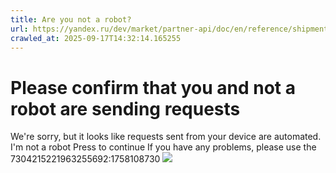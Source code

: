 ```yaml
---
title: Are you not a robot?
url: https://yandex.ru/dev/market/partner-api/doc/en/reference/shipments/setShipmentPalletsCount
crawled_at: 2025-09-17T14:32:14.165255
---
```


# Please confirm that you and not a robot are sending requests
We're sorry, but it looks like requests sent from your device are automated. 
I'm not a robot Press to continue
If you have any problems, please use the 
7304215221963255692:1758108730
![](https://adfstat.yandex.ru/captcha?req_id=1758108730095467-15912434647464441047-balancer-l7leveler-kubr-yp-vla-108-BAL&unique_key=7304215221963255692)
